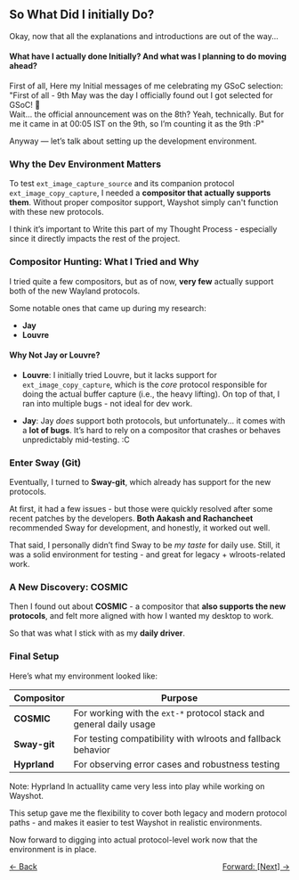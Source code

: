## So What Did I initially Do?

Okay, now that all the explanations and introductions are out of the way...

#### What have I actually done Initially? And what was I planning to do moving ahead?

First of all,
Here my Initial messages of me celebrating my GSoC selection:<br>
"First of all - 9th May was the day I officially found out I got selected for GSoC! 🎉 <br>
Wait... the official announcement was on the 8th? Yeah, technically. But for me it came in at 00:05 IST on the 9th, so I’m counting it as the 9th :P"

Anyway — let’s talk about setting up the development environment.

### **Why the Dev Environment Matters**

To test `ext_image_capture_source` and its companion protocol `ext_image_copy_capture`, I needed a **compositor that actually supports them**. Without proper compositor support, Wayshot simply can't function with these new protocols.

I think it’s important to Write this part of my Thought Process - especially since it directly impacts the rest of the project.

### **Compositor Hunting: What I Tried and Why**

I tried quite a few compositors, but as of now, **very few** actually support both of the new Wayland protocols.

Some notable ones that came up during my research:

* **Jay**
* **Louvre**

#### **Why Not Jay or Louvre?**

* **Louvre**:
  I initially tried Louvre, but it lacks support for `ext_image_copy_capture`, which is the *core* protocol responsible for doing the actual buffer capture (i.e., the heavy lifting).
  On top of that, I ran into multiple bugs - not ideal for dev work.

* **Jay**:
  Jay *does* support both protocols, but unfortunately... it comes with a **lot of bugs**.
  It’s hard to rely on a compositor that crashes or behaves unpredictably mid-testing. :C

### **Enter Sway (Git)**

Eventually, I turned to **Sway-git**, which already has support for the new protocols.

At first, it had a few issues - but those were quickly resolved after some recent patches by the developers.
**Both Aakash and Rachancheet** recommended Sway for development, and honestly, it worked out well.

That said, I personally didn’t find Sway to be *my taste* for daily use.
Still, it was a solid environment for testing - and great for legacy + wlroots-related work.

### **A New Discovery: COSMIC**

Then I found out about **COSMIC** - a compositor that **also supports the new protocols**, 
and felt more aligned with how I wanted my desktop to work.

So that was what I stick with as my **daily driver**.

### **Final Setup**

Here’s what my environment looked like:

| Compositor   | Purpose                                                             |
| ------------ | ------------------------------------------------------------------- |
| **COSMIC**   | For working with the `ext-*` protocol stack and general daily usage |
| **Sway-git** | For testing compatibility with wlroots and fallback behavior        |
| **Hyprland** | For observing error cases and robustness testing                    |

Note: Hyprland In actuallity came very less into play while working on Wayshot.

This setup gave me the flexibility to cover both legacy and modern protocol paths -
and makes it easier to test Wayshot in realistic environments.

Now forward to digging into actual protocol-level work now that the environment is in place.

<div style="display: flex; justify-content: space-between;">
  <a href="Thought_Process_2.md">&lt;- Back</a>
  <a href="Thought_Process_4.md">Forward: [Next] -&gt;</a>
</div>
